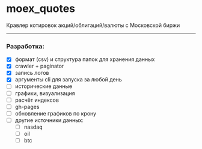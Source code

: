 # moex_quotes
Кравлер котировок акций/облигаций/валюты с Московской биржи

---

### Разработка:
  * [x] формат (csv) и структура папок для хранения данных
  * [x] crawler + paginator
  * [x] запись логов
  * [x] аргументы cli для запуска за любой день
  * [ ] исторические данные
  * [ ] графики, визуализация
  * [ ] расчёт индексов
  * [ ] gh-pages
  * [ ] обновление графиков по крону
  * [ ] другие источники данных:
    * [ ] nasdaq
    * [ ] oil
    * [ ] btc
